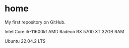 # home
My first repository on GitHub.
  
Intel Core i5-11600kf
AMD Radeon RX 5700 XT
32GB RAM
  
Ubuntu 22.04.2 LTS
